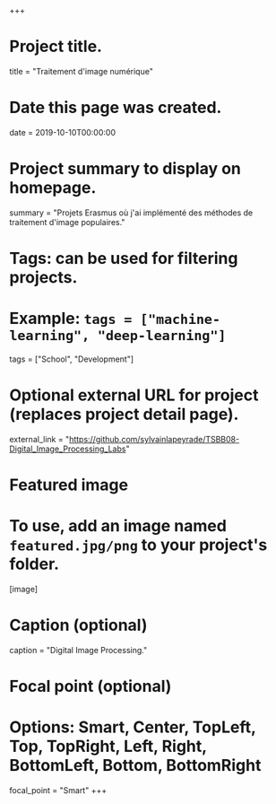 +++
# Project title.
title = "Traitement d'image numérique"

# Date this page was created.
date = 2019-10-10T00:00:00

# Project summary to display on homepage.
summary = "Projets Erasmus où j'ai implémenté des méthodes de traitement d'image populaires."


# Tags: can be used for filtering projects.
# Example: `tags = ["machine-learning", "deep-learning"]`
tags = ["School", "Development"]

# Optional external URL for project (replaces project detail page).
external_link = "https://github.com/sylvainlapeyrade/TSBB08-Digital_Image_Processing_Labs"

# Featured image
# To use, add an image named `featured.jpg/png` to your project's folder. 
[image]
  # Caption (optional)
  caption = "Digital Image Processing."

  # Focal point (optional)
  # Options: Smart, Center, TopLeft, Top, TopRight, Left, Right, BottomLeft, Bottom, BottomRight
  focal_point = "Smart"
+++
